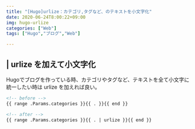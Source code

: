 ```yaml
---
title: "[Hugo]urlize：カテゴリ,タグなど、のテキストを小文字化"
date: 2020-06-24T8:00:22+09:00
img: hugo-urlize
categories: ["Web"]
tags: ["Hugo","ブログ","Web"]

---
```


## | urlize を加えて小文字化

Hugoでブログを作っている時、カテゴリやタグなど、テキストを全て小文字に統一したい時は urlize を加えれば良い。

```html
<!-- before -->
{{ range .Params.categories }}{{ . }}{{ end }}
```

```html
<!-- after -->
{{ range .Params.categories }}{{ . | urlize }}{{ end }}
```

